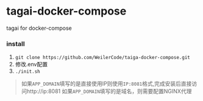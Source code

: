 # tagai-docker-compose
tagai for docker-compose


### install

1. `git clone https://github.com/WeilerCode/taiga-docker-compose.git`
2. 修改.env配置
3. `./init.sh`

> 如果`APP_DOMAIN`填写的是直接使用IP则使用`IP:8081`格式,完成安装后直接访问http://ip:8081
> 如果`APP_DOMAIN`填写的是域名，则需要配置NGINX代理